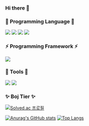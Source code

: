 ### Hi there 👋

### 💬 Programming Language 💬
<img src="https://img.shields.io/badge/Python-3776AB?style=flat-square&logo=python&logoColor=white"/> <img src="https://img.shields.io/badge/Jupyter-F37626?style=flat-square&logo=Jupyter&logoColor=white"/> <img src="https://img.shields.io/badge/HTML5-E34F26?style=flat-square&logo=HTML5&logoColor=white"/> <img src="https://img.shields.io/badge/CSS3-1572B6?style=flat-square&logo=CSS3&logoColor=white"/>

### ⚡ Programming Framework ⚡
<img src="https://img.shields.io/badge/Django-092E20?style=flat-square&logo=Django&logoColor=white"/> 

### 🔭 Tools 🔭
<img src="https://img.shields.io/badge/Visual Studio Code-007ACC?style=flat-square&logo=Visual Studio Code&logoColor=white"/> <img src="https://img.shields.io/badge/Google Colab-F9AB00?style=flat-square&logo=Google Colab&logoColor=white"/>

### ✨ Boj Tier ✨
[![Solved.ac
프로필](http://mazassumnida.wtf/api/mini/generate_badge?boj=harry960629)](https://solved.ac/harry960629)

[![Anurag's GitHub stats](https://github-readme-stats.vercel.app/api?username=harry7435)](https://github.com/harry7435/github-readme-stats) [![Top Langs](https://github-readme-stats.vercel.app/api/top-langs/?username=harry7435)](https://github.com/harry7435/github-readme-stats)
<!--
**harry7435/harry7435** is a ✨ _special_ ✨ repository because its `README.md` (this file) appears on your GitHub profile.

Here are some ideas to get you started:

- 🔭 I’m currently working on ...
- 🌱 I’m currently learning ...
- 👯 I’m looking to collaborate on ...
- 🤔 I’m looking for help with ...
- 💬 Ask me about ...
- 📫 How to reach me: ...
- 😄 Pronouns: ...
- ⚡ Fun fact: ...
-->
